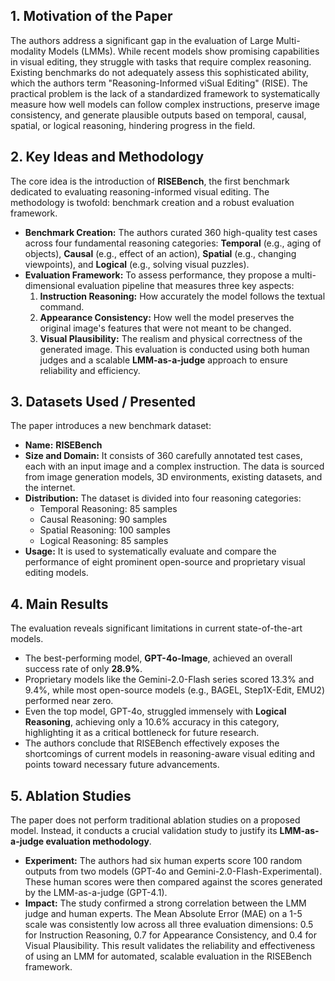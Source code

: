 ## 1. Motivation of the Paper
The authors address a significant gap in the evaluation of Large Multi-modality Models (LMMs). While recent models show promising capabilities in visual editing, they struggle with tasks that require complex reasoning. Existing benchmarks do not adequately assess this sophisticated ability, which the authors term "Reasoning-Informed viSual Editing" (RISE). The practical problem is the lack of a standardized framework to systematically measure how well models can follow complex instructions, preserve image consistency, and generate plausible outputs based on temporal, causal, spatial, or logical reasoning, hindering progress in the field.

## 2. Key Ideas and Methodology
The core idea is the introduction of **RISEBench**, the first benchmark dedicated to evaluating reasoning-informed visual editing. The methodology is twofold: benchmark creation and a robust evaluation framework.

-   **Benchmark Creation:** The authors curated 360 high-quality test cases across four fundamental reasoning categories: **Temporal** (e.g., aging of objects), **Causal** (e.g., effect of an action), **Spatial** (e.g., changing viewpoints), and **Logical** (e.g., solving visual puzzles).
-   **Evaluation Framework:** To assess performance, they propose a multi-dimensional evaluation pipeline that measures three key aspects:
    1.  **Instruction Reasoning:** How accurately the model follows the textual command.
    2.  **Appearance Consistency:** How well the model preserves the original image's features that were not meant to be changed.
    3.  **Visual Plausibility:** The realism and physical correctness of the generated image.
    This evaluation is conducted using both human judges and a scalable **LMM-as-a-judge** approach to ensure reliability and efficiency.

## 3. Datasets Used / Presented
The paper introduces a new benchmark dataset:
-   **Name:** **RISEBench**
-   **Size and Domain:** It consists of 360 carefully annotated test cases, each with an input image and a complex instruction. The data is sourced from image generation models, 3D environments, existing datasets, and the internet.
-   **Distribution:** The dataset is divided into four reasoning categories:
    -   Temporal Reasoning: 85 samples
    -   Causal Reasoning: 90 samples
    -   Spatial Reasoning: 100 samples
    -   Logical Reasoning: 85 samples
-   **Usage:** It is used to systematically evaluate and compare the performance of eight prominent open-source and proprietary visual editing models.

## 4. Main Results
The evaluation reveals significant limitations in current state-of-the-art models.
-   The best-performing model, **GPT-4o-Image**, achieved an overall success rate of only **28.9%**.
-   Proprietary models like the Gemini-2.0-Flash series scored 13.3% and 9.4%, while most open-source models (e.g., BAGEL, Step1X-Edit, EMU2) performed near zero.
-   Even the top model, GPT-4o, struggled immensely with **Logical Reasoning**, achieving only a 10.6% accuracy in this category, highlighting it as a critical bottleneck for future research.
-   The authors conclude that RISEBench effectively exposes the shortcomings of current models in reasoning-aware visual editing and points toward necessary future advancements.

## 5. Ablation Studies
The paper does not perform traditional ablation studies on a proposed model. Instead, it conducts a crucial validation study to justify its **LMM-as-a-judge evaluation methodology**.

-   **Experiment:** The authors had six human experts score 100 random outputs from two models (GPT-4o and Gemini-2.0-Flash-Experimental). These human scores were then compared against the scores generated by the LMM-as-a-judge (GPT-4.1).
-   **Impact:** The study confirmed a strong correlation between the LMM judge and human experts. The Mean Absolute Error (MAE) on a 1-5 scale was consistently low across all three evaluation dimensions: 0.5 for Instruction Reasoning, 0.7 for Appearance Consistency, and 0.4 for Visual Plausibility. This result validates the reliability and effectiveness of using an LMM for automated, scalable evaluation in the RISEBench framework.